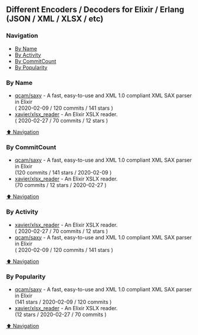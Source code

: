 ## Different Encoders / Decoders for Elixir / Erlang (JSON / XML / XLSX / etc)

### Navigation

- [By Name](#by-name)
- [By Activity](#by-activity)
- [By CommitCount](#by-commitcount)
- [By Popularity](#by-popularity)

### By Name
<!-- PROJECTS_LIST -->
- [qcam/saxy](https://github.com/qcam/saxy) - A fast, easy-to-use and XML 1.0 compliant XML SAX parser in Elixir <br/> ( 2020-02-09 / 120 commits / 141 stars )
- [xavier/xlsx_reader](https://github.com/xavier/xlsx_reader) - An Elixir XSLX reader. <br/> ( 2020-02-27 / 70 commits / 12 stars )
<!-- /PROJECTS_LIST -->

[⬆ Navigation](#navigation)

### By CommitCount
<!-- COMMITCOUNT_LIST -->
- [qcam/saxy](https://github.com/qcam/saxy) - A fast, easy-to-use and XML 1.0 compliant XML SAX parser in Elixir <br/> (120 commits / 141 stars / 2020-02-09 )
- [xavier/xlsx_reader](https://github.com/xavier/xlsx_reader) - An Elixir XSLX reader. <br/> (70 commits / 12 stars / 2020-02-27 )
<!-- /COMMITCOUNT_LIST -->
[⬆ Navigation](#navigation)

### By Activity
<!-- ACTIVITY_LIST -->
- [xavier/xlsx_reader](https://github.com/xavier/xlsx_reader) - An Elixir XSLX reader. <br/> ( 2020-02-27 / 70 commits / 12 stars )
- [qcam/saxy](https://github.com/qcam/saxy) - A fast, easy-to-use and XML 1.0 compliant XML SAX parser in Elixir <br/> ( 2020-02-09 / 120 commits / 141 stars )
<!-- /ACTIVITY_LIST -->

[⬆ Navigation](#navigation)

### By Popularity
<!-- POPULARITY_LIST -->
- [qcam/saxy](https://github.com/qcam/saxy) - A fast, easy-to-use and XML 1.0 compliant XML SAX parser in Elixir <br/> (141 stars / 2020-02-09 / 120 commits )
- [xavier/xlsx_reader](https://github.com/xavier/xlsx_reader) - An Elixir XSLX reader. <br/> (12 stars / 2020-02-27 / 70 commits )
<!-- /POPULARITY_LIST -->

[⬆ Navigation](#navigation)
